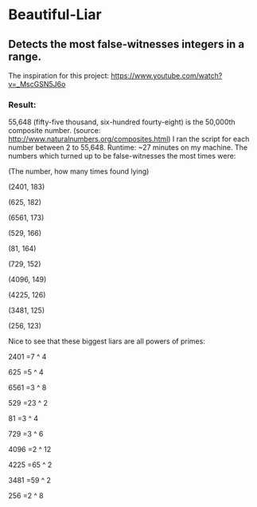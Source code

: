 # Beautiful-Liar
## Detects the most false-witnesses integers in a range.

The inspiration for this project: https://www.youtube.com/watch?v=_MscGSN5J6o

### Result:

55,648 (fifty-five thousand, six-hundred fourty-eight) is the 50,000th composite number. (source: http://www.naturalnumbers.org/composites.html)
I ran the script for each number between 2 to 55,648. Runtime: ~27 minutes on my machine.
The numbers which turned up to be false-witnesses the most times were:

(The number, how many times found lying)

(2401, 183)

(625, 182)

(6561, 173)

(529, 166)

(81, 164)

(729, 152)

(4096, 149)

(4225, 126)

(3481, 125)

(256, 123)

Nice to see that these biggest liars are all powers of primes:

2401  =7  ^ 4

625   =5  ^ 4

6561  =3  ^ 8

529   =23 ^ 2

81    =3  ^ 4

729   =3  ^ 6

4096  =2  ^ 12

4225  =65 ^ 2

3481  =59 ^ 2

256   =2  ^ 8
